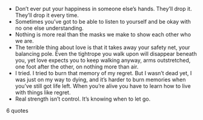  - Don’t ever put your happiness in someone else’s hands. They’ll drop it. They’ll drop it every time.
 - Sometimes you’ve got to be able to listen to yourself and be okay with no one else understanding.
 - Nothing is more real than the masks we make to show each other who we are.
 - The terrible thing about love is that it takes away your safety net, your balancing pole. Even the tightrope you walk upon will disappear beneath you, yet love expects you to keep walking anyway, arms outstretched, one foot after the other, on nothing more than air.
 - I tried. I tried to burn that memory of my regret. But I wasn’t dead yet, I was just on my way to dying, and it’s harder to burn memories when you’ve still got life left. When you’re alive you have to learn how to live with things like regret.
 - Real strength isn’t control. It’s knowing when to let go.

6 quotes